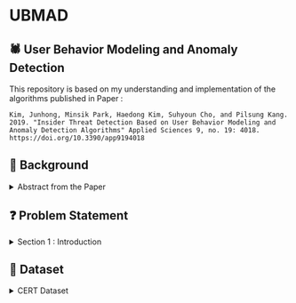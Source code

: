 # UBMAD
## 🕷️ User Behavior Modeling and Anomaly Detection

This repository is based on my understanding and implementation of the algorithms published in Paper : 

`Kim, Junhong, Minsik Park, Haedong Kim, Suhyoun Cho, and Pilsung Kang. 2019. "Insider Threat Detection Based on User Behavior Modeling and Anomaly Detection Algorithms" Applied Sciences 9, no. 19: 4018. https://doi.org/10.3390/app9194018`

## 🔨 Background
<details>
<summary>Abstract from the Paper</summary>
Insider threats are malicious activities by authorized users, such as theft of intellectual property or security information, fraud, and sabotage. Although the number of insider threats is much
lower than external network attacks, insider threats can cause extensive damage. As insiders are very
familiar with an organization’s system, it is very difficult to detect their malicious behavior. Traditional
insider-threat detection methods focus on rule-based approaches built by domain experts, but they
are neither flexible nor robust. In this paper, we propose insider-threat detection methods based on
user behavior modeling and anomaly detection algorithms. Based on user log data, we constructed
three types of datasets: user’s daily activity summary, e-mail contents topic distribution, and user’s
weekly e-mail communication history. Then, we applied four anomaly detection algorithms and
their combinations to detect malicious activities. Experimental results indicate that the proposed
framework can work well for imbalanced datasets in which there are only a few insider threats and
where no domain experts’ knowledge is provided.
</details>


## ❓ Problem Statement
<details>
<summary>Section 1 : Introduction</summary>
From a modeling perspective, it is virtually impossible to train a binary classification algorithm when only a few abnormal examples
exist [19]. Under this class imbalance circumstance, most statistical/machine learning algorithms tend
to classify all activities as normal, which results in a useless insider-threat detection model. To resolve
these shortcomings, the paper has proposed an insider-threat detection framework based on user activity modeling
and one-class classification.
</details>

## 💽 Dataset
<details>
<summary>CERT Dataset</summary>
Because it is very difficult to obtain actual corporate system logs, authors used the “CERT Insider
Threat Tools” dataset (Carnegie Mellon’s Software Engineering Institute, Pittsburgh, PA, USA) [20].
The CERT dataset is not real-world enterprise data, but it is an artificially generated dataset created for
the purpose of validating insider-threat detection frameworks [1].
The CERT dataset includes employee computer usage logs (logon, device, http, file, and email)
with some organizational information such as employee departments and roles. Each table consists of
columns related to a user’s ID, timestamps, and activities. The CERT dataset has six major versions
(R1 to R6) and the latest version has two variations: R6.1 and R6.2. The types of usage information,
number of variables, number of employees, and number of malicious insider activities are different
depending on the dataset version. Authors conducted this study using R6.2, which is the latest and
largest dataset. In this version, the dataset includes 4000 users, among whom only five users behaved
maliciously.
</details>
